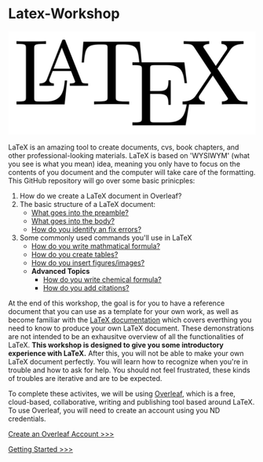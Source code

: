 # Latex-Workshop

![LatexImage](/images/Latex.png)

LaTeX is an amazing tool to create documents, cvs, book chapters, and other professional-looking materials. LaTeX is based on 'WYSIWYM' (what you see is what you mean) idea, meaning you only have to focus on the contents of you document and the computer will take care of the formatting. This GitHub repository will go over some basic prinicples:

1. How do we create a LaTeX document in Overleaf?
2. The basic structure of a LaTeX document:
	* [What goes into the preamble?](sections/preamble-body.md)
	* [What goes into the body?](sections/preamble-body.md)
	* [How do you identify an fix errors?](sections/errors.md)
3. Some commonly used commands you'll use in LaTeX
	* [How do you write mathmatical formula?](sections/math.md)
	* [How do you create tables?](sections/tables.md)
	* [How do you insert figures/images?](sections/figures.md)
	* **Advanced Topics**
		* [How do you write chemical formula?](sections/chem-form.md)
		* [How do you add citations?](sections/citations.md)

At the end of this workshop, the goal is for you to have a reference document that you can use as a template for your own work, as well as become familiar with the [LaTeX documentation](https://www.overleaf.com/learn/latex/Creating_a_document_in_LaTeX) which covers everthing you need to know to produce your own LaTeX document. These demonstrations are not intended to be an exhausitve overview of all the functionalities of LaTeX. **This workshop is designed to give you some introductory experience with LaTeX.** After this, you will not be able to make your own LaTeX document perfectly. You will learn how to recognize when you're in trouble and how to ask for help. You should not feel frustrated, these kinds of troubles are iterative and are to be expected.  	

To complete these activites, we will be using [Overleaf](https://www.overleaf.com/for/authors), which is a free, cloud-based, collaborative, writing and publishing tool based around LaTeX. To use Overleaf, you will need to create an account using you ND credentials. 

[Create an Overleaf Account >>>](sections/account.md)

[Getting Started >>>](sections/start.md) 
